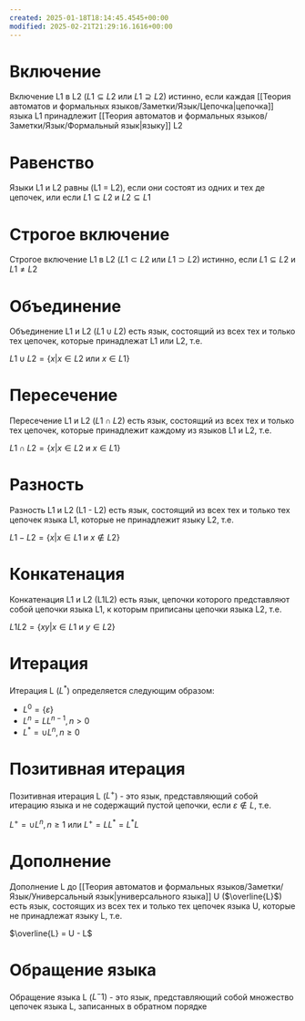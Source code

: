 ```yaml
---
created: 2025-01-18T18:14:45.4545+00:00
modified: 2025-02-21T21:29:16.1616+00:00
---
```

# Включение
Включение L1 в L2 ($L1 \subseteq L2$ или $L1 \supseteq L2$) истинно, если каждая [[Теория автоматов и формальных языков/Заметки/Язык/Цепочка|цепочка]] языка L1 принадлежит [[Теория автоматов и формальных языков/Заметки/Язык/Формальный язык|языку]] L2

# Равенство
Языки L1 и L2 равны (L1 = L2), если они состоят из одних и тех де цепочек, или если $L1 \subseteq L2$ и $L2 \subseteq L1$

# Строгое включение
Строгое включение L1 в L2 ($L1 \subset L2$ или $L1 \supset L2$) истинно, если $L1 \subseteq L2$ и $L1 \neq L2$

# Объединение
Объединение L1 и L2 ($L1 \cup L2$) есть язык, состоящий из всех тех и только тех цепочек, которые принадлежат L1 или L2, т.е. 

$L1 \cup L2 = \{x | x \in L2$ или $x \in L1\}$ 

# Пересечение
Пересечение L1 и L2 ($L1 \cap L2$) есть язык, состоящий из всех тех и только тех цепочек, которые принадлежит каждому из языков L1 и L2, т.е.

$L1 \cap L2 = \{x | x \in L2$ и $x \in L1\}$ 

# Разность
Разность L1 и L2 (L1 - L2) есть язык, состоящий из всех тех и только тех цепочек языка L1, которые не принадлежит языку L2, т.е.

$L1 - L2 = \{x | x \in L1$ и $x \notin L2\}$ 

# Конкатенация
Конкатенация L1 и L2 (L1L2) есть язык, цепочки которого представляют собой цепочки языка L1, к которым приписаны цепочки языка L2, т.е.

$L1L2 = \{xy | x \in L1$ и $y \in L2\}$ 

# Итерация
Итерация L ($L^*$) определяется следующим образом:
- $L^0 = \{\varepsilon\}$
- $L^n=LL^{n-1}, n > 0$
- $L^*=\cup L^n,n\geq0$
# Позитивная итерация
Позитивная итерация L ($L^+$) - это язык, представляющий собой итерацию языка и не содержащий пустой цепочки, если $\varepsilon \notin L$, т.е.

$L^+ = \cup L^n, n \geq 1$ или $L^+ = LL^* = L^*L$

# Дополнение
Дополнение L до [[Теория автоматов и формальных языков/Заметки/Язык/Универсальный язык|универсального языка]] U ($\overline{L}$) есть язык, состоящих из всех тех и только тех цепочек языка U, которые не принадлежат языку L, т.е.

$\overline{L} = U - L$

# Обращение языка
Обращение языка L ($L^-1$) - это язык, представляющий собой множество цепочек языка L, записанных в обратном порядке